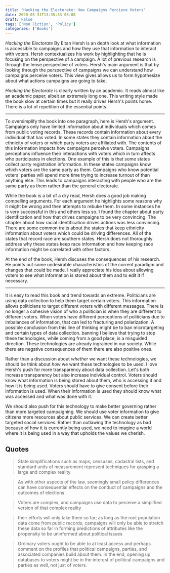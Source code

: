 ```yaml
---
title: "Hacking the Electorate: How Campaigns Percieve Voters"
date: 2020-05-31T13:35:33-05:00
draft: False
tags: ['Non Fiction', 'Policy']
categories: ['Books']
---
```


*Hacking the Electorate* By Eitan Hersh is an depth look at what information is accessible to campaigns and how they use that information to interact with voters. Hersh contextualizes his work by highlighting that he is focusing on the perspective of a campaign. A lot of previous research is through the lense perspective of voters. Hersh's main argument is that by looking through the perspective of campaigns we can understand how campaigns perceive voters. This view gives allows us to form hypothesize about what actions campaigns are going to take.

*Hacking the Electorate* is clearly written by an academic. It reads almost like an academic paper, albeit an extremely long one. This writing style made the book slow at certain times but it really drives Hersh's points home. There is a lot of repetition of the essential points.

* * *

To oversimplify the book into one paragraph, here is Hersh's argument. Campaigns only have limited information about individuals which comes from public voting records. These records contain information about every individual that has voted. In some states they contain information about the ethnicity of voters or which party voters are affiliated with. The contents of this information impacts how campaigns perceive voters. Campaigns perceptions influence their interactions with voters which in turn affects who participates in elections. One example of this is that some states collect party registration information. In these states campaigns know which voters are the same party as them. Campaigns who know potential voters' parties will spend more time trying to increase turnout of than anything else. This leads to campaigns interacting with people who are the same party as them rather than the general electorate.

While the book is a bit of a dry read, Hersh does a good job making compelling arguments. For each argument he highlights some reasons why it might be wrong and then attempts to rebuke them. In some instances he is very successful in this and others less so. I found the chapter about party identification and how that drives campaigns to be very convincing. The chapter about how racial identification drives actions was less convincing. There are some common traits about the states that keep ethnicity information about voters which could be driving differences. All of the states that record race are southern states. Hersh does not thoroughly address why these states keep race information and how keeping race information might be correlated with other factors.

At the end of the book, Hersh discuses the consequences of his research. He points out some undesirable characteristics of the current paradigm and changes that could be made. I really appreciate his idea about allowing voters to see what information is stored about them and to edit it if necessary.

* * *

It is easy to read this book and trend towards an extreme. Politicians are using data collection to help them target certain voters. This information allows politicians to target different voters with different messages. There is no longer a cohesive vision of who a politician is when they are different to different voters. When voters have different perceptions of politicians due to imbalances of information, that can led to fracturing and polarization. A possible conclusion from this line of thinking might be to ban microtargeting and certain types of data collection. banning I believe that trying to stop these technologies, while coming from a good place, is a misguided direction. These technologies are already ingrained in our society. While there are negative consequences of them there are also positive ones.

Rather than a discussion about *whether* we want these technologies, we should be think about *how* we want these technologies to be used. I love Hersh's push for more transparency about data collection. Let's both increase transparency but also increase individual control. Voters should know what information is being stored about them, who is accessing it and how it is being used. Voters should have to give consent before their information is used. When their information is used they should know what was accessed and what was done with it.

We should also push for this technology to make better governing rather than more targeted campaigning. We should use voter information to give citizens more resources about public services. We can create better targeted social services. Rather than outlawing the technology as bad because of how it is currently being used, we need to imagine a world where it is being used in a way that upholds the values we cherish.

## Quotes

> State simplifications such as maps, censuses, cadastral lists, and standard units of measurement represent techniques for grasping a large and complex reality

<!-- -->

> As with other aspects of the law, seemingly small policy differences can have consequential effects on the conduct of campaigns and the outcomes of elections

<!-- -->

> Voters are complex, and campaigns use data to perceive a simplified version of that complex reality

<!-- -->


> their efforts will only take them so far; as long as the root population data come from public records, campaigns will only be able to stretch these data so far in forming predictions of attributes like the propensity to be uninformed about political issues


<!-- -->

> Ordinary voters ought to be able to at least access and perhaps comment on the profiles that political campaigns, parties, and associated companies build about them. In the end, opening up databases to voters might be in the interest of political campaigns and parties as well, not just of voters.